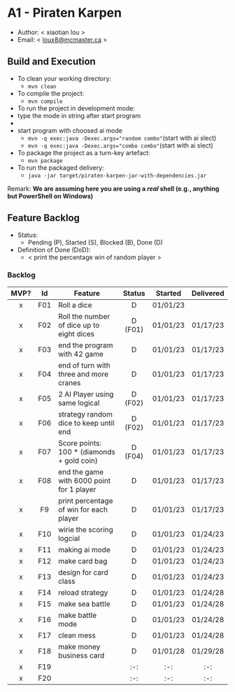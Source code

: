 # A1 - Piraten Karpen

  * Author: < xiaotian lou >
  * Email: < loux8@mcmaster.ca >

## Build and Execution

  * To clean your working directory:
    * `mvn clean`
  * To compile the project:
    * `mvn compile`
  * To run the project in development mode:
  * type the mode in string after start program
  * 
  * start program with choosed ai mode
    * `mvn -q exec:java -Dexec.args="random combo"`(start with ai slect)
    * `mvn -q exec:java -Dexec.args="combo combo"`(start with ai slect)
  * To package the project as a turn-key artefact:
    * `mvn package`
  * To run the packaged delivery:
    * `java -jar target/piraten-karpen-jar-with-dependencies.jar` 

Remark: **We are assuming here you are using a _real_ shell (e.g., anything but PowerShell on Windows)**

## Feature Backlog

 * Status: 
   * Pending (P), Started (S), Blocked (B), Done (D)
 * Definition of Done (DoD):
   * < print the percentage win of random player >

### Backlog 

| MVP? | Id  | Feature  | Status  |  Started  | Delivered |
| :-:  |:-:  |---       | :-:     | :-:       | :-:       |
| x   | F01 | Roll a dice |  D | 01/01/23 |  |01/14/23
| x   | F02 | Roll the number of dice up to eight dices  | D (F01) |01/01/23   |01/17/23
| x   |F03 | end the program with 42 game  | D |01/01/23   |01/17/23
| x   | F04 | end of turn with three and more cranes | D |01/01/23 |01/17/23
| x   | F05 | 2 AI Player using same logical  | D (F02)| 01/01/23| 01/17/23|
| x   | F06 | strategy random dice to keep until end  | D (F02) | 01/01/23|01/17/23
| x   | F07 | Score points: 100 * (diamonds + gold coin) | D (F04) |01/01/23 | 01/17/23
| x   | F08 | end the game with 6000 point for 1 player |D |01/01/23 |01/17/23
| x  |F9  |print percentage of win for each player |D    | 01/01/23      |01/17/23
| x  |F10  |wirie the scoring logcial | D   | 01/01/23      | 01/24/23
| x  |F11  |making ai mode | D    | 01/01/23      |  01/24/23
| x  |F12  | make card bag| D     | 01/01/23       |  01/24/23
| x  |F13  |design for card class | D |  01/01/23     | 01/24/23
| x  |F14  |reload strategy | D   | 01/01/23     |   01/24/28
| x  |F15  |make sea battle | D    | 01/01/23      | 01/24/28
| x  |F16  | make battle mode| D   | 01/01/23      | 01/24/28
| x  |F17  | clean mess| D     |01/01/23     | 01/24/28
| x  |F18  | make money business card| D    | 01/01/28       | 01/29/28      |
| x  |F19  | | :-:     | :-:       | :-:       |
| x  |F20  | | :-:     | :-:       | :-:       |

